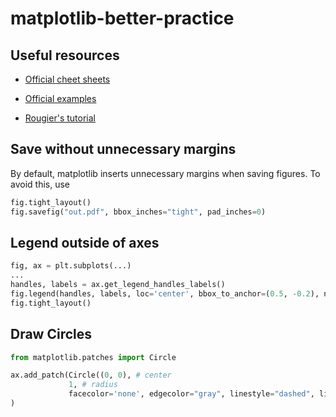# matplotlib-better-practice

## Useful resources

* [Official cheet sheets](https://github.com/matplotlib/cheatsheets)
* [Official examples](https://matplotlib.org/stable/gallery/index)

* [Rougier's tutorial](https://github.com/rougier/matplotlib-tutorial)

## Save without unnecessary margins

By default, matplotlib inserts unnecessary margins when saving figures. To avoid this, use

```python
fig.tight_layout()
fig.savefig("out.pdf", bbox_inches="tight", pad_inches=0)
```

## Legend outside of axes

```python
fig, ax = plt.subplots(...)
...
handles, labels = ax.get_legend_handles_labels()
fig.legend(handles, labels, loc='center', bbox_to_anchor=(0.5, -0.2), ncol=2, borderpad=0.3, labelspacing=1, fontsize=11)
fig.tight_layout()
```

## Draw Circles


```python
from matplotlib.patches import Circle

ax.add_patch(Circle((0, 0), # center
             1, # radius
             facecolor='none', edgecolor="gray", linestyle="dashed", linewidth=2, alpha=0.5)
)
```
